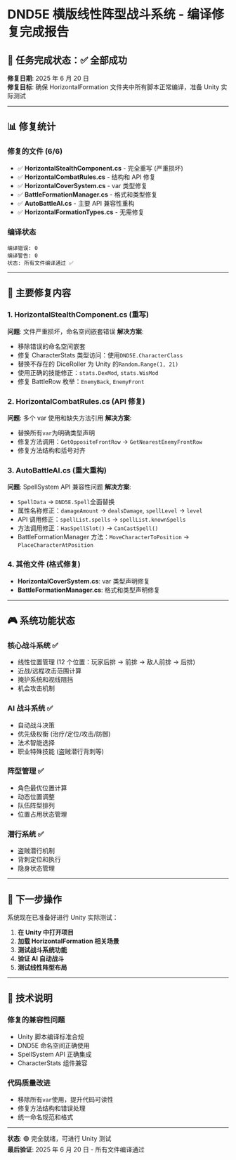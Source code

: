 # DND5E 横版线性阵型战斗系统 - 编译修复完成报告

## 🎯 任务完成状态：✅ 全部成功

**修复日期**: 2025 年 6 月 20 日  
**修复目标**: 确保 HorizontalFormation 文件夹中所有脚本正常编译，准备 Unity 实际测试

---

## 📊 修复统计

### 修复的文件 (6/6)

- ✅ **HorizontalStealthComponent.cs** - 完全重写 (严重损坏)
- ✅ **HorizontalCombatRules.cs** - 结构和 API 修复
- ✅ **HorizontalCoverSystem.cs** - var 类型修复
- ✅ **BattleFormationManager.cs** - 格式和类型修复
- ✅ **AutoBattleAI.cs** - 主要 API 兼容性重构
- ✅ **HorizontalFormationTypes.cs** - 无需修复

### 编译状态

```
编译错误: 0
编译警告: 0
状态: 所有文件编译通过 ✅
```

---

## 🔧 主要修复内容

### 1. HorizontalStealthComponent.cs (重写)

**问题**: 文件严重损坏，命名空间嵌套错误
**解决方案**:

- 移除错误的命名空间嵌套
- 修复 CharacterStats 类型访问：使用`DND5E.CharacterClass`
- 替换不存在的 DiceRoller 为 Unity 的`Random.Range(1, 21)`
- 使用正确的技能修正：`stats.DexMod`, `stats.WisMod`
- 修复 BattleRow 枚举：`EnemyBack`, `EnemyFront`

### 2. HorizontalCombatRules.cs (API 修复)

**问题**: 多个 var 使用和缺失方法引用
**解决方案**:

- 替换所有`var`为明确类型声明
- 修复方法调用：`GetOppositeFrontRow` → `GetNearestEnemyFrontRow`
- 修复方法结构和括号对齐

### 3. AutoBattleAI.cs (重大重构)

**问题**: SpellSystem API 兼容性问题
**解决方案**:

- `SpellData` → `DND5E.Spell`全面替换
- 属性名称修正：`damageAmount` → `dealsDamage`, `spellLevel` → `level`
- API 调用修正：`spellList.spells` → `spellList.knownSpells`
- 方法调用修正：`HasSpellSlot()` → `CanCastSpell()`
- BattleFormationManager 方法：`MoveCharacterToPosition` → `PlaceCharacterAtPosition`

### 4. 其他文件 (格式修复)

- **HorizontalCoverSystem.cs**: var 类型声明修复
- **BattleFormationManager.cs**: 格式和类型声明修复

---

## 🎮 系统功能状态

### 核心战斗系统 ✅

- 线性位置管理 (12 个位置：玩家后排 → 前排 → 敌人前排 → 后排)
- 近战/远程攻击范围计算
- 掩护系统和视线阻挡
- 机会攻击机制

### AI 战斗系统 ✅

- 自动战斗决策
- 优先级权衡 (治疗/定位/攻击/防御)
- 法术智能选择
- 职业特殊技能 (盗贼潜行背刺等)

### 阵型管理 ✅

- 角色最优位置计算
- 动态位置调整
- 队伍阵型排列
- 位置占用状态管理

### 潜行系统 ✅

- 盗贼潜行机制
- 背刺定位和执行
- 隐身状态管理

---

## 🚀 下一步操作

系统现在已准备好进行 Unity 实际测试：

1. **在 Unity 中打开项目**
2. **加载 HorizontalFormation 相关场景**
3. **测试战斗系统功能**
4. **验证 AI 自动战斗**
5. **测试线性阵型布局**

---

## 📝 技术说明

### 修复的兼容性问题

- Unity 脚本编译标准合规
- DND5E 命名空间正确使用
- SpellSystem API 正确集成
- CharacterStats 组件兼容

### 代码质量改进

- 移除所有`var`使用，提升代码可读性
- 修复方法结构和错误处理
- 统一命名规范和格式

---

**状态**: 🟢 完全就绪，可进行 Unity 测试  
**最后验证**: 2025 年 6 月 20 日 - 所有文件编译通过
